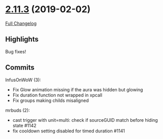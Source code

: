 # [2.11.3](https://github.com/WeakAuras/WeakAuras2/tree/2.11.3) (2019-02-02)

[Full Changelog](https://github.com/WeakAuras/WeakAuras2/compare/2.11.2...2.11.3)

## Highlights

 Bug fixes! 

## Commits

InfusOnWoW (3):

- Fix Glow animation missing if the aura was hidden but glowing
- Fix duration function not wrapped in xpcall
- Fix groups making childs misaligned

mrbuds (2):

- cast trigger with unit=multi: check if sourceGUID match before hiding state #1142
- fix cooldown setting disabled for timed duration #1141

